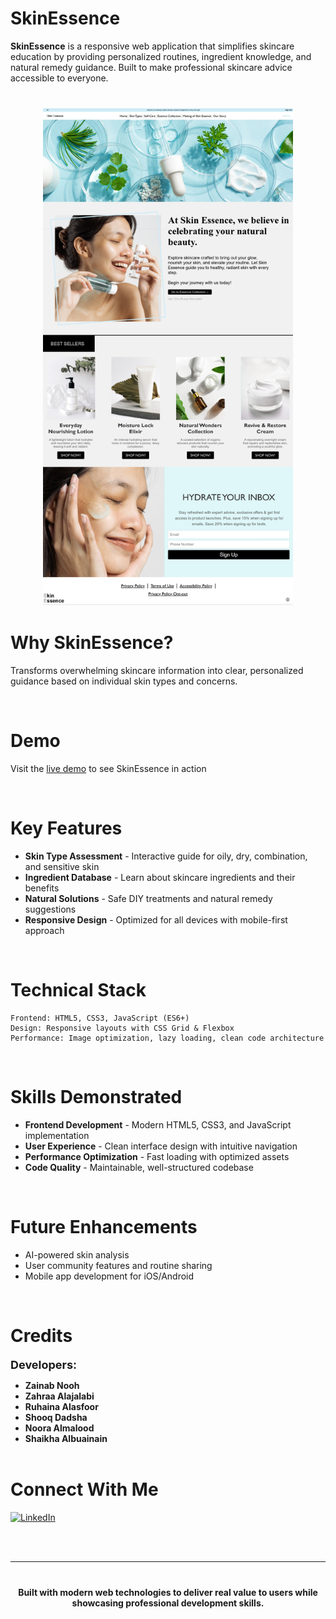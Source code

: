 # **SkinEssence**



**SkinEssence** is a responsive web application that simplifies skincare education by providing personalized routines, ingredient knowledge, and natural remedy guidance. Built to make professional skincare advice accessible to everyone.

<div align="center" style="margin: 40px 0;">

  <img src="./images/readme-pic.jpeg" width = '400px'>

</div>

#  **Why SkinEssence?**
Transforms overwhelming skincare information into clear, personalized guidance based on individual skin types and concerns.

<br>

#  **Demo**

 Visit the [live demo](https://skin-essence.onrender.com/) to see SkinEssence in action

<br>

#  **Key Features**

- **Skin Type Assessment** - Interactive guide for oily, dry, combination, and sensitive skin
- **Ingredient Database** - Learn about skincare ingredients and their benefits
- **Natural Solutions** - Safe DIY treatments and natural remedy suggestions
- **Responsive Design** - Optimized for all devices with mobile-first approach

<br>

#  **Technical Stack**

```
Frontend: HTML5, CSS3, JavaScript (ES6+)
Design: Responsive layouts with CSS Grid & Flexbox
Performance: Image optimization, lazy loading, clean code architecture
```
<br>

#  **Skills Demonstrated**

- **Frontend Development** - Modern HTML5, CSS3, and JavaScript implementation
- **User Experience** - Clean interface design with intuitive navigation
- **Performance Optimization** - Fast loading with optimized assets
- **Code Quality** - Maintainable, well-structured codebase

<br>

#  **Future Enhancements**

- AI-powered skin analysis
- User community features and routine sharing
- Mobile app development for iOS/Android

<br>

# **Credits**

<span style="font-size:18px"><strong>Developers:</strong></span> 
 * **Zainab Nooh** 
 * **Zahraa Alajalabi** 
 * **Ruhaina Alasfoor**
 * **Shooq Dadsha**
 * **Noora Almalood**
 * **Shaikha Albuainain**
 <br><br> 








#  **Connect With Me**

[![LinkedIn](https://img.shields.io/badge/LinkedIn-0077B5?style=for-the-badge&logo=linkedin&logoColor=white)](https://www.linkedin.com/in/zainab-nooh)


<br><br>

---

<div align="center" style="margin: 40px 0;">

**Built with modern web technologies to deliver real value to users while showcasing professional development skills.**

</div>


